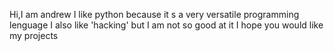 Hi,I am andrew
I like python because it s a very versatile programming lenguage
I also like  'hacking' but I am not so good at it
I hope you would like my projects
